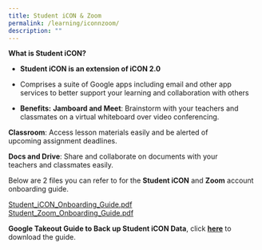 ```yaml
---
title: Student iCON & Zoom
permalink: /learning/iconnzoom/
description: ""
---
```

**What is Student iCON?**

* **Student iCON is an extension of iCON 2.0**
* Comprises a suite of Google apps including email and other app services to&nbsp;better support your learning and collaboration with others

* **Benefits:** 
**Jamboard and Meet**: Brainstorm with your teachers and classmates on a&nbsp;virtual whiteboard over video conferencing.

**Classroom**: Access lesson materials easily and be alerted of upcoming&nbsp;assignment deadlines.

**Docs and Drive**: Share and collaborate on documents with your teachers&nbsp;and classmates easily.

Below are 2 files you can refer to for the&nbsp;**Student iCON**&nbsp;and&nbsp;**Zoom**&nbsp;account onboarding guide.

[Student_iCON_Onboarding_Guide.pdf](/files/Student_iCON_Onboarding_Guide.pdf)<br>
[Student_Zoom_Onboarding_Guide.pdf](/files/Student_Zoom_Onboarding_Guide.pdf)

**Google Takeout Guide to Back up Student iCON Data**, click **[here](/files/For_Student_Google_Takeout_Guide_for_Student_iCON_2023.pdf)** to download the guide.